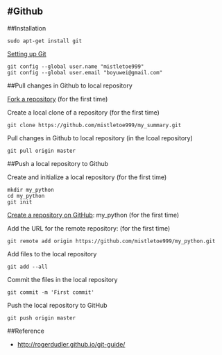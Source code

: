 #Github
--------------------------

##Installation
```
sudo apt-get install git
```
[Setting up Git](https://help.github.com/articles/set-up-git/#platform-linux)
```
git config --global user.name "mistletoe999"
git config --global user.email "boyuwei@gmail.com"
```



##Pull changes in Github to local repository
 
[Fork a repository](https://help.github.com/articles/fork-a-repo/)  (for the first time)
 
Create a local clone of a repository  (for the first time)
 
```
git clone https://github.com/mistletoe999/my_summary.git
```

Pull changes in Github to local repository (in the lcoal repository) 
 ```
git pull origin master
``` 
 
 
##Push a local repository to Github 
 

 
Create and initialize a local repository (for the first time) 
```
mkdir my_python
cd my_python
git init
```
[Create a repository on GitHub](https://help.github.com/articles/create-a-repo/): my_python  (for the first time)

Add the URL for the remote repository: (for the first time)
```
git remote add origin https://github.com/mistletoe999/my_python.git
```


Add files to the local repository
```
git add --all
```
Commit the files in the local repository
```
git commit -m 'First commit'
```


Push the local repository to GitHub
```
git push origin master
```



##Reference

* http://rogerdudler.github.io/git-guide/
